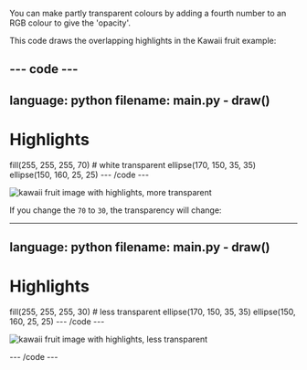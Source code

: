 You can make partly transparent colours by adding a fourth number to an RGB colour to give the 'opacity'.

This code draws the overlapping highlights in the Kawaii fruit example:

--- code ---
---
language: python
filename: main.py - draw()
---

  # Highlights
  fill(255, 255, 255, 70) # white transparent
  ellipse(170, 150, 35, 35)
  ellipse(150, 160, 25, 25)
--- /code ---

![kawaii fruit image with highlights, more transparent](images/transparency_70.png)

If you change the `70` to `30`, the transparency will change:

---
language: python
filename: main.py - draw()
---

  # Highlights
  fill(255, 255, 255, 30) # less transparent
  ellipse(170, 150, 35, 35)
  ellipse(150, 160, 25, 25)
--- /code ---

![kawaii fruit image with highlights, less transparent](images/transparency_30.png)

--- /code ---
